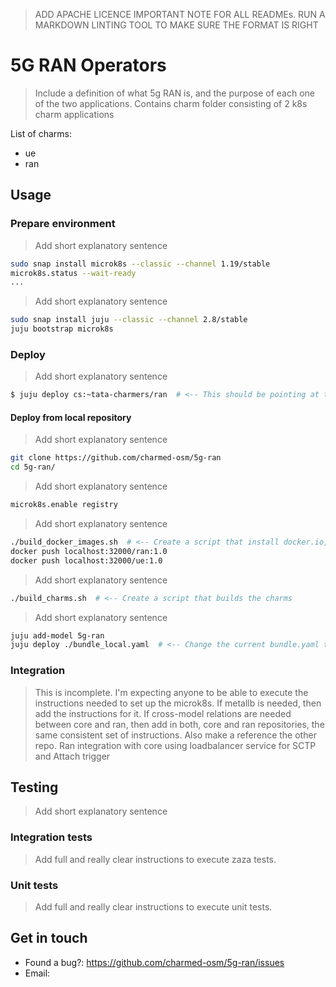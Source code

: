 > ADD APACHE LICENCE
> IMPORTANT NOTE FOR ALL READMEs. RUN A MARKDOWN LINTING TOOL TO MAKE SURE THE FORMAT IS RIGHT
# 5G RAN Operators

> Include a definition of what 5g RAN is, and the purpose of each one of the two applications.
> Contains charm folder consisting of 2 k8s charm applications

List of charms:
- ue
- ran

## Usage

### Prepare environment

> Add short explanatory sentence

```bash
sudo snap install microk8s --classic --channel 1.19/stable
microk8s.status --wait-ready
...
```

> Add short explanatory sentence

```bash
sudo snap install juju --classic --channel 2.8/stable
juju bootstrap microk8s
```

### Deploy

> Add short explanatory sentence

```bash
$ juju deploy cs:~tata-charmers/ran  # <-- This should be pointing at the charm store bundle. All charms should be also in the charm store.
```

#### Deploy from local repository

> Add short explanatory sentence

```bash
git clone https://github.com/charmed-osm/5g-ran
cd 5g-ran/
```

> Add short explanatory sentence

```bash
microk8s.enable registry
```

> Add short explanatory sentence

```bash
./build_docker_images.sh  # <-- Create a script that install docker.io, that does the build of the docker images
docker push localhost:32000/ran:1.0
docker push localhost:32000/ue:1.0
```

> Add short explanatory sentence

```bash
./build_charms.sh  # <-- Create a script that builds the charms
```

> Add short explanatory sentence

```bash
juju add-model 5g-ran
juju deploy ./bundle_local.yaml  # <-- Change the current bundle.yaml to bundle_local.yaml
```

### Integration

> This is incomplete. I'm expecting anyone to be able to execute the instructions needed to set up the microk8s.
> If metallb is needed, then add the instructions for it.
> If cross-model relations are needed between core and ran, then add in both, core and ran repositories, the same consistent set of instructions. Also make a reference the other repo.
Ran integration with core using loadbalancer service for SCTP and Attach trigger

## Testing

> Add short explanatory sentence

### Integration tests

> Add full and really clear instructions to execute zaza tests.

### Unit tests

> Add full and really clear instructions to execute unit tests.

## Get in touch

- Found a bug?: https://github.com/charmed-osm/5g-ran/issues
- Email:
